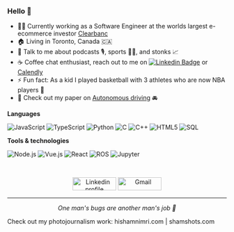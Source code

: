 ### Hello 👋


- 👨‍💻 Currently working as a Software Engineer at the worlds largest e-ecommerce investor [Clearbanc](https://clearbanc.com/)
- 🏠 Living in Toronto, Canada 🇨🇦
- 💬 Talk to me about podcasts 🎙️, sports 🏃‍♂️, and stonks 📈
- ☕️ Coffee chat enthusiast, reach out to me on [![Linkedin Badge](https://img.shields.io/badge/-Hisham-blue?style=flat-square&logo=Linkedin&logoColor=white&link=https://www.linkedin.com/in/hnimri/)](https://www.linkedin.com/in/hnimri/) or [Calendly](https://calendly.com/heshamn/chat)
- ⚡️ Fun fact: As a kid I played basketball with 3 athletes who are now NBA players 🏀
- 📜 Check out my paper on [Autonomous driving](https://drive.google.com/file/d/1G4yC_iow7yLuFtWMVnduiUP7svXtMV3G/view) 🚘

**Languages**

![JavaScript](https://img.shields.io/badge/-JavaScript-000000?style=flat&logo=javascript)
![TypeScript](https://img.shields.io/badge/-TypeScript-000000?style=flat&logo=typescript&logoColor=007ACC)
![Python](https://img.shields.io/badge/-python-000000?style=flat&logo=python)
![C](https://img.shields.io/badge/-C-000000?style=flat&logo=C)
![C++](https://img.shields.io/badge/-C++-000000?style=flat&logo=C%2B%2B&logoColor=00599C)
![HTML5](https://img.shields.io/badge/-HTML5-000000?style=flat&logo=HTML5)
![SQL](https://img.shields.io/badge/-SQL-000000?style=flat&logo=MySQL)

**Tools & technologies**

![Node.js](https://img.shields.io/badge/-Node.js-000000?style=flat&logo=node.js&logoColor=339933)
![Vue.js](https://img.shields.io/badge/-Vue-000000?style=flat&logo=vue.js&logoColor=#4FC08D)
![React](https://img.shields.io/badge/-React-000000?style=flat&logo=React&logoColor=61DAFB)
![ROS](https://img.shields.io/badge/-ROS-000000?style=flat&logo=probot&logoColor=#276DC3)
![Jupyter](http://img.shields.io/badge/-Jupyter-000000?style=flat&logo=Jupyter&logoColor=#F37626)
  
<br>
<p align="center">
    <a href="https://www.linkedin.com/in/hnimri/"><img alt="Linkedin profile" title="Linkedin" src="https://raw.githubusercontent.com/Thomas-George-T/Thomas-George-T/master/assets/linkedin.svg" width="100" height="30" /></a>
    <a href="mailto:nimrim@mcmaster.com"><img alt="Gmail" src="https://raw.githubusercontent.com/Thomas-George-T/Thomas-George-T/master/assets/google-gmail.svg" title="Email" width="100" height="30" /></a>

</p>
<hr \>
<p align="center">
   <i>One man's bugs are another man's job 🐛</i>
</p> 


Check out my photojournalism work: hishamnimri.com | shamshots.com
